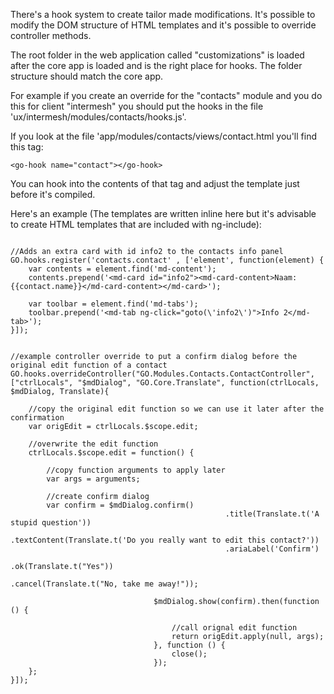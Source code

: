 There's a hook system to create tailor made modifications. It's possible to
modify the DOM structure of HTML templates and it's possible to override 
controller methods.

The root folder in the web application called "customizations" is loaded after
the core app is loaded and is the right place for hooks. The folder structure
should match the core app.

For example if you create an override for the "contacts" module and you do this 
for client "intermesh" you should put the hooks in the file 
'ux/intermesh/modules/contacts/hooks.js'.

If you look at the file 'app/modules/contacts/views/contact.html you'll find this
tag:
````````````````````````````````````````````````````````````````````````````````
<go-hook name="contact"></go-hook>
````````````````````````````````````````````````````````````````````````````````

You can hook into the contents of that tag and adjust the template just before
it's compiled.

Here's an example (The templates are written inline here but it's advisable to 
create HTML templates that are included with ng-include):

```````````````````````````````````````````````````````````````````````````````

//Adds an extra card with id info2 to the contacts info panel
GO.hooks.register('contacts.contact' , ['element', function(element) {
	var contents = element.find('md-content');
	contents.prepend('<md-card id="info2"><md-card-content>Naam: {{contact.name}}</md-card-content></md-card>');

	var toolbar = element.find('md-tabs');
	toolbar.prepend('<md-tab ng-click="goto(\'info2\')">Info 2</md-tab>');
}]);


//example controller override to put a confirm dialog before the original edit function of a contact
GO.hooks.overrideController("GO.Modules.Contacts.ContactController", ["ctrlLocals", "$mdDialog", "GO.Core.Translate", function(ctrlLocals, $mdDialog, Translate){
		
	//copy the original edit function so we can use it later after the confirmation
	var origEdit = ctrlLocals.$scope.edit;

	//overwrite the edit function
	ctrlLocals.$scope.edit = function() {
		
		//copy function arguments to apply later
		var args = arguments;
		
		//create confirm dialog
		var confirm = $mdDialog.confirm()
												.title(Translate.t('A stupid question'))
												.textContent(Translate.t('Do you really want to edit this contact?'))
												.ariaLabel('Confirm')
												.ok(Translate.t("Yes"))
												.cancel(Translate.t("No, take me away!"));
								
								$mdDialog.show(confirm).then(function () {

									//call orignal edit function
									return origEdit.apply(null, args);
								}, function () {									
									close();
								});								
	};
}]);
```````````````````````````````````````````````````````````````````````````````

